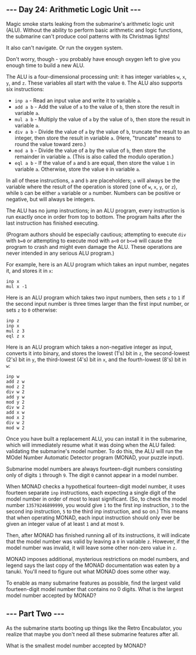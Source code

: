 ## --- Day 24: Arithmetic Logic Unit ---

Magic smoke starts leaking from the submarine's arithmetic logic unit (ALU). Without the ability to perform basic arithmetic and logic functions, the submarine can't produce cool patterns with its Christmas lights!

It also can't navigate. Or run the oxygen system.

Don't worry, though - you probably have enough oxygen left to give you enough time to build a new ALU.

The ALU is a four-dimensional processing unit: it has integer variables `w`, `x`, `y`, and `z`. These variables all start with the value `0`. The ALU also supports six instructions:

 - `inp a` - Read an input value and write it to variable `a`.
 - `add a b` - Add the value of `a` to the value of `b`, then store the result in variable `a`.
 - `mul a b` - Multiply the value of `a` by the value of `b`, then store the result in variable `a`.
 - `div a b` - Divide the value of `a` by the value of `b`, truncate the result to an integer, then store the result in variable `a`. (Here, "truncate" means to round the value toward zero.)
 - `mod a b` - Divide the value of a by the value of `b`, then store the remainder in variable `a`. (This is also called the modulo operation.)
 - `eql a b` - If the value of `a` and `b` are equal, then store the value `1` in variable `a`. Otherwise, store the value `0` in variable `a`.

In all of these instructions, `a` and `b` are placeholders; `a` will always be the variable where the result of the operation is stored (one of `w`, `x`, `y`, or `z`), while `b` can be either `a` variable or `a` number. Numbers can be positive or negative, but will always be integers.

The ALU has no jump instructions; in an ALU program, every instruction is run exactly once in order from top to bottom. The program halts after the last instruction has finished executing.

(Program authors should be especially cautious; attempting to execute `div` with `b=0` or attempting to execute mod with `a<0` or `b<=0` will cause the program to crash and might even damage the ALU. These operations are never intended in any serious ALU program.)

For example, here is an ALU program which takes an input number, negates it, and stores it in `x`:

```
inp x
mul x -1
```

Here is an ALU program which takes two input numbers, then sets `z` to `1` if the second input number is three times larger than the first input number, or sets `z` to `0` otherwise:

```
inp z
inp x
mul z 3
eql z x
```

Here is an ALU program which takes a non-negative integer as input, converts it into binary, and stores the lowest (1's) bit in `z`, the second-lowest (2's) bit in `y`, the third-lowest (4's) bit in `x`, and the fourth-lowest (8's) bit in `w`:

```
inp w
add z w
mod z 2
div w 2
add y w
mod y 2
div w 2
add x w
mod x 2
div w 2
mod w 2
```

Once you have built a replacement ALU, you can install it in the submarine, which will immediately resume what it was doing when the ALU failed: validating the submarine's model number. To do this, the ALU will run the MOdel Number Automatic Detector program (MONAD, your puzzle input).

Submarine model numbers are always fourteen-digit numbers consisting only of digits `1` through `9`. The digit `0` cannot appear in a model number.

When MONAD checks a hypothetical fourteen-digit model number, it uses fourteen separate `inp` instructions, each expecting a single digit of the model number in order of most to least significant. (So, to check the model number `13579246899999`, you would give `1` to the first inp instruction, `3` to the second inp instruction, `5` to the third inp instruction, and so on.) This means that when operating MONAD, each input instruction should only ever be given an integer value of at least `1` and at most `9`.

Then, after MONAD has finished running all of its instructions, it will indicate that the model number was valid by leaving a `0` in variable `z`. However, if the model number was invalid, it will leave some other non-zero value in `z`.

MONAD imposes additional, mysterious restrictions on model numbers, and legend says the last copy of the MONAD documentation was eaten by a tanuki. You'll need to figure out what MONAD does some other way.

To enable as many submarine features as possible, find the largest valid fourteen-digit model number that contains no 0 digits. What is the largest model number accepted by MONAD?

## --- Part Two ---

As the submarine starts booting up things like the Retro Encabulator, you realize that maybe you don't need all these submarine features after all.

What is the smallest model number accepted by MONAD?
